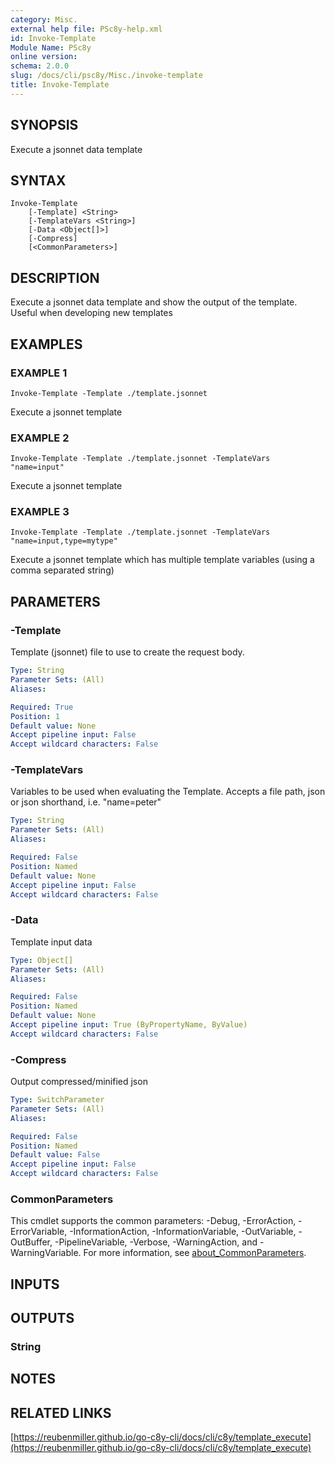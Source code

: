 ```yaml
---
category: Misc.
external help file: PSc8y-help.xml
id: Invoke-Template
Module Name: PSc8y
online version:
schema: 2.0.0
slug: /docs/cli/psc8y/Misc./invoke-template
title: Invoke-Template
---
```




## SYNOPSIS
Execute a jsonnet data template

## SYNTAX

```
Invoke-Template
	[-Template] <String>
	[-TemplateVars <String>]
	[-Data <Object[]>]
	[-Compress]
	[<CommonParameters>]
```

## DESCRIPTION
Execute a jsonnet data template and show the output of the template.
Useful when developing new templates

## EXAMPLES

### EXAMPLE 1
```
Invoke-Template -Template ./template.jsonnet
```

Execute a jsonnet template

### EXAMPLE 2
```
Invoke-Template -Template ./template.jsonnet -TemplateVars "name=input"
```

Execute a jsonnet template

### EXAMPLE 3
```
Invoke-Template -Template ./template.jsonnet -TemplateVars "name=input,type=mytype"
```

Execute a jsonnet template which has multiple template variables (using a comma separated string)

## PARAMETERS

### -Template
Template (jsonnet) file to use to create the request body.

```yaml
Type: String
Parameter Sets: (All)
Aliases:

Required: True
Position: 1
Default value: None
Accept pipeline input: False
Accept wildcard characters: False
```

### -TemplateVars
Variables to be used when evaluating the Template.
Accepts a file path, json or json shorthand, i.e.
"name=peter"

```yaml
Type: String
Parameter Sets: (All)
Aliases:

Required: False
Position: Named
Default value: None
Accept pipeline input: False
Accept wildcard characters: False
```

### -Data
Template input data

```yaml
Type: Object[]
Parameter Sets: (All)
Aliases:

Required: False
Position: Named
Default value: None
Accept pipeline input: True (ByPropertyName, ByValue)
Accept wildcard characters: False
```

### -Compress
Output compressed/minified json

```yaml
Type: SwitchParameter
Parameter Sets: (All)
Aliases:

Required: False
Position: Named
Default value: False
Accept pipeline input: False
Accept wildcard characters: False
```

### CommonParameters
This cmdlet supports the common parameters: -Debug, -ErrorAction, -ErrorVariable, -InformationAction, -InformationVariable, -OutVariable, -OutBuffer, -PipelineVariable, -Verbose, -WarningAction, and -WarningVariable. For more information, see [about_CommonParameters](http://go.microsoft.com/fwlink/?LinkID=113216).

## INPUTS

## OUTPUTS

### String
## NOTES

## RELATED LINKS

[https://reubenmiller.github.io/go-c8y-cli/docs/cli/c8y/template_execute](https://reubenmiller.github.io/go-c8y-cli/docs/cli/c8y/template_execute)

